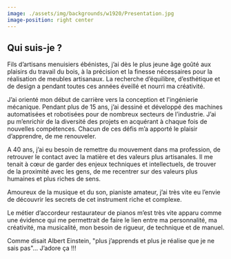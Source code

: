 ```yaml
---
image: ./assets/img/backgrounds/w1920/Presentation.jpg
image-position: right center
---
```


## Qui suis-je ?

Fils d’artisans menuisiers ébénistes, j’ai dès le plus jeune âge goûté aux plaisirs du travail du bois, à la précision et la finesse nécessaires pour la réalisation de meubles artisanaux. La recherche d’équilibre, d’esthétique et de design a pendant toutes ces années éveillé et nourri ma créativité.

J’ai orienté mon début de carrière vers la conception et l'ingénierie mécanique. Pendant plus de 15 ans, j’ai dessiné et développé des machines automatisées et robotisées pour de nombreux secteurs de l’industrie. J’ai pu m’enrichir de la diversité des projets en acquérant à chaque fois de nouvelles compétences. Chacun de ces défis m’a apporté le plaisir d’apprendre, de me renouveler.

A 40 ans, j’ai eu besoin de remettre du mouvement dans ma profession, de retrouver le contact avec la matière et des valeurs plus artisanales. Il me tenait à cœur de garder des enjeux techniques et intellectuels, de trouver de la proximité avec les gens, de me recentrer sur des valeurs plus humaines et plus riches de sens.

Amoureux de la musique et du son, pianiste amateur, j’ai très vite eu l’envie de découvrir les secrets de cet instrument riche et complexe.

Le métier d’accordeur restaurateur de pianos m’est très vite apparu comme une évidence qui me permettrait de faire le lien entre ma personnalité, ma créativité, ma musicalité, mon besoin de rigueur, de technique et de manuel. 

Comme disait Albert Einstein, "plus j’apprends et plus je réalise que je ne sais pas"... J’adore ça !!!

